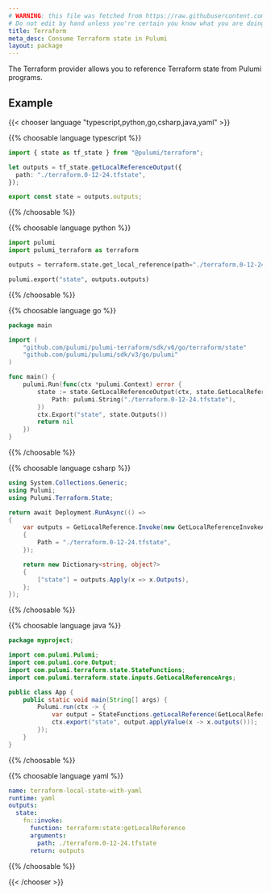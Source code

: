 ```yaml
---
# WARNING: this file was fetched from https://raw.githubusercontent.com/pulumi/pulumi-terraform/v6.0.1/docs/_index.md
# Do not edit by hand unless you're certain you know what you are doing!
title: Terraform
meta_desc: Consume Terraform state in Pulumi
layout: package
---
```


The Terraform provider allows you to reference Terraform state from Pulumi programs.


## Example

{{< chooser language "typescript,python,go,csharp,java,yaml" >}}

{{% choosable language typescript %}}

```typescript
import { state as tf_state } from "@pulumi/terraform";

let outputs = tf_state.getLocalReferenceOutput({
  path: "./terraform.0-12-24.tfstate",
});

export const state = outputs.outputs;
```

{{% /choosable %}}

{{% choosable language python %}}

```python
import pulumi
import pulumi_terraform as terraform

outputs = terraform.state.get_local_reference(path="./terraform.0-12-24.tfstate")

pulumi.export("state", outputs.outputs)
```

{{% /choosable %}}

{{% choosable language go %}}

```go
package main

import (
	"github.com/pulumi/pulumi-terraform/sdk/v6/go/terraform/state"
	"github.com/pulumi/pulumi/sdk/v3/go/pulumi"
)

func main() {
	pulumi.Run(func(ctx *pulumi.Context) error {
		state := state.GetLocalReferenceOutput(ctx, state.GetLocalReferenceOutputArgs{
			Path: pulumi.String("./terraform.0-12-24.tfstate"),
		})
		ctx.Export("state", state.Outputs())
		return nil
	})
}
```

{{% /choosable %}}

{{% choosable language csharp %}}

```csharp
using System.Collections.Generic;
using Pulumi;
using Pulumi.Terraform.State;

return await Deployment.RunAsync(() =>
{
    var outputs = GetLocalReference.Invoke(new GetLocalReferenceInvokeArgs
    {
        Path = "./terraform.0-12-24.tfstate",
    });

    return new Dictionary<string, object?>
    {
        ["state"] = outputs.Apply(x => x.Outputs),
    };
});
```

{{% /choosable %}}

{{% choosable language java %}}

```java
package myproject;

import com.pulumi.Pulumi;
import com.pulumi.core.Output;
import com.pulumi.terraform.state.StateFunctions;
import com.pulumi.terraform.state.inputs.GetLocalReferenceArgs;

public class App {
    public static void main(String[] args) {
        Pulumi.run(ctx -> {
            var output = StateFunctions.getLocalReference(GetLocalReferenceArgs.builder().path("./terraform.0-12-24.tfstate").build());
            ctx.export("state", output.applyValue(x -> x.outputs()));
        });
    }
}
```

{{% /choosable %}}

{{% choosable language yaml %}}

```yaml
name: terraform-local-state-with-yaml
runtime: yaml
outputs:
  state:
    fn::invoke:
      function: terraform:state:getLocalReference
      arguments:
        path: ./terraform.0-12-24.tfstate
      return: outputs
```

{{% /choosable %}}

{{< /chooser >}}
